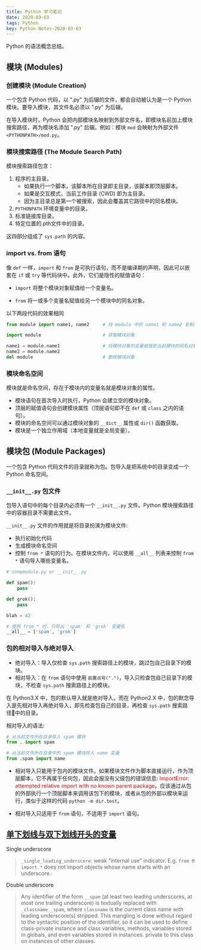 ```yaml
---
title: Python 学习笔记
date: 2020-03-03
tags: Python
key: Python-Notes-2020-03-03
---
```


Python 的语法概念总结。

<!--more-->

## 模块 (Modules)

### 创建模块 (Module Creation)

一个包含 Python 代码，以 ".py" 为后辍的文件，都会自动被认为是一个 Python 模块。要导入模块，其文件名必须以 ".py" 为后辍。

在导入模块时，Python 会把内部模块名映射到外部文件名，即模块名前加上模块搜索路径，再为模块名添加 ".py" 后辍。例如：模块 `mod` 会映射为外部文件 `<PYTHONPATH>/mod.py`。

### 模块搜索路径 (The Module Search Path)

模块搜索路径包含：

1. 程序的主目录。  
   - 如果执行一个脚本，该脚本所在目录即主目录，该脚本即顶层脚本。
   - 如果是交互模式，当前工作目录 (CWD) 即为主目录。  
   - 因为主目录总是第一个被搜索，因此会覆盖其它路径中的同名模块。
2. `PYTHONPATH` 环境变量中的目录。
3. 标准链接库目录。
4. 特定位置的.pth文件中的目录。

这四部分组成了 `sys.path` 的内容。

### import vs. from 语句

像 `def` 一样，`import` 和 `from` 是可执行语句，而不是编译期的声明，因此可以嵌套在 `if` 或 `try` 等代码块中。此外，它们是隐性的赋值语句：

- `import` 将整个模块对象赋值给一个变量名。

- `from` 将一或多个变量名赋值给另一个模块中的同名对象。

以下两段代码的效果相同

```python
from module import name1, name2     # 将 module 中的 name1 和 name2 复制到当前模块的同名对象
```

```python
import module                       # 获取模块对象

name1 = module.name1                # 将模块对象的变量赋值到当前模块的同名对象
name2 = module.name2
del module                          # 删除模块对象
```

### 模块命名空间

模块就是命名空间，存在于模块内的变量名就是模块对象的属性。

- 模块语句在首次导入时执行，Python 会建立空的模块对象。
- 顶层的赋值语句会创建模块属性（顶层语句即不在 `def` 或 `class` 之内的语句）。
- 模块的命名空间可以通过模块对象的 `__dict__` 属性或 `dir()` 函数获取。
- 模块是一个独立作用域（本地变量就是全局变量）。

## 模块包 (Module Packages)

一个包含 Python 代码文件的目录就称为包。包导入是把系统中的目录变成一个 Python 命名空间。

### `__init__.py` 包文件

包导入语句中的每个目录内必须有一个 `__init__.py` 文件。Python 模块搜索路径中的容器目录不需要此文件。

`__init__.py` 文件的作用就是将目录扮演为模块文件:

- 执行初始化代码
- 生成模块命名空间
- 控制 `from *` 语句的行为。在模块文件内，可以使用 `__all__` 列表来控制 `from *` 语句导入哪些变量名。

```python
# somemodule.py or __init__.py

def spam():
    pass

def grok():
    pass

blah = 42

# 使用 from * 时，只导出 'spam' 和 'grok' 变量名
__all__ = ['spam', 'grok']
```

### 包的相对导入与绝对导入

- 绝对导入：导入仅检查 `sys.path` 搜索路径上的模块，跳过包自己目录下的模块。
- 相对导入：在 `from` 语句中使用 `前置点号(".")`，导入只检查包自己目录下的模块，不检查 `sys.path` 搜索路径上的模块。

在 Python3.X 中，包的默认导入就是绝对导入。而在 Python2.X 中，包的默念导入是先相对导入再绝对导入，即先检查包自己的目录，再检查 `sys.path` 搜索路径中的目录。

相对导入的语法:

```python
# 从当前文件所在目录导入 spam 模块
from . import spam

# 从当前文件所在目录中的 spam 模块导入 name 变量
from .spam import name
```

- 相对导入只能用于包内的模块文件。如果模块文件作为脚本直接运行，作为顶层脚本，它不再属于任何包，因此会报没有父级包的错误信息: <span style="color:red">ImportError: attempted relative import with no known parent package</span>。应该通过从包的外部执行一个顶层脚本来调用该包下的模块，或者从包的外部以模块来运行，类似于这样的代码 `python -m dir.test`。

- 相对导入只适用于 `from` 语句，不适用于 `import` 语句。

## [单下划线与双下划线开头的变量](https://stackoverflow.com/questions/1301346/what-is-the-meaning-of-single-and-double-underscore-before-an-object-name)

Single underscore

> `_single_leading_underscore`: weak "internal use" indicator. E.g. `from M import *` does not import objects whose name starts with an underscore.

Double underscore

> Any identifier of the form `__spam` (at least two leading underscores, at most one trailing underscore) is textually replaced with `_classname__spam`, where `classname` is the current class name with leading underscore(s) stripped. This mangling is done without regard to the syntactic position of the identifier, so it can be used to define class-private instance and class variables, methods, variables stored in globals, and even variables stored in instances. private to this class on instances of other classes.
